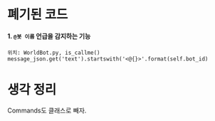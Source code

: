 # 폐기된 코드
#### 1. `@봇 이름` 언급을 감지하는 기능
```
위치: WorldBot.py, is_callme()
message_json.get('text').startswith('<@{}>'.format(self.bot_id)
```

# 생각 정리
Commands도 클래스로 빼자.